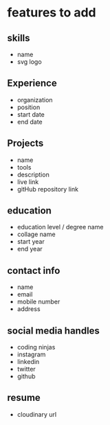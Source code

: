 # features to add

## skills
  - name
  - svg logo

## Experience
  - organization
  - position
  - start date
  - end date

## Projects
  - name
  - tools
  - description
  - live link
  - gitHub repository link

## education
  - education level / degree name
  - collage name
  - start year
  - end year

## contact info
  - name
  - email
  - mobile number
  - address

## social media handles
  - coding ninjas
  - instagram 
  - linkedin
  - twitter
  - github

## resume
  - cloudinary url